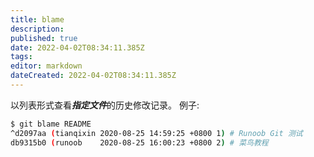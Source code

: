 ```yaml
---
title: blame
description: 
published: true
date: 2022-04-02T08:34:11.385Z
tags: 
editor: markdown
dateCreated: 2022-04-02T08:34:11.385Z
---
```


以列表形式查看***指定文件***的历史修改记录。
例子:

```bash
$ git blame README 
^d2097aa (tianqixin 2020-08-25 14:59:25 +0800 1) # Runoob Git 测试
db9315b0 (runoob    2020-08-25 16:00:23 +0800 2) # 菜鸟教程 
```
